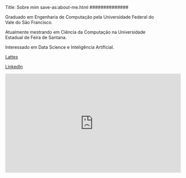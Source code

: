 Title: Sobre mim
save-as:about-me.html
##############

Graduado em Engenharia de Computação pela Universidade Federal do Vale do São Francisco.

Atualmente mestrando em Ciência da Computação na Universidade Estadual de Feira de Santana.

Interessado em Data Science e Inteligência Artificial.

[Lattes](http://lattes.cnpq.br/3053104537804643)

[LinkedIn](https://www.linkedin.com/in/rodrigo-oliveira-54390a200)

<iframe width="560" height="315" src="https://www.youtube.com/embed/0HdGp12ibP4" frameborder="0" allow="accelerometer; autoplay; encrypted-media; gyroscope; picture-in-picture" allowfullscreen></iframe>
